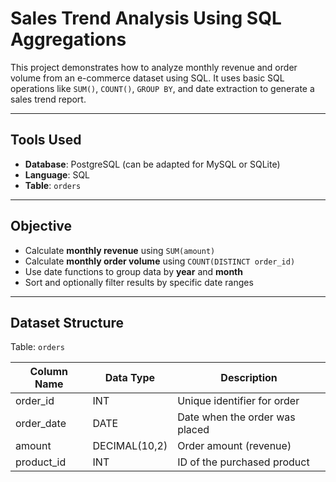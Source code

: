 # Sales Trend Analysis Using SQL Aggregations

This project demonstrates how to analyze monthly revenue and order volume from an e-commerce dataset using SQL. It uses basic SQL operations like `SUM()`, `COUNT()`, `GROUP BY`, and date extraction to generate a sales trend report.

---

## Tools Used

- **Database**: PostgreSQL (can be adapted for MySQL or SQLite)
- **Language**: SQL
- **Table**: `orders`

---

## Objective

- Calculate **monthly revenue** using `SUM(amount)`
- Calculate **monthly order volume** using `COUNT(DISTINCT order_id)`
- Use date functions to group data by **year** and **month**
- Sort and optionally filter results by specific date ranges

---

## Dataset Structure

Table: `orders`

| Column Name | Data Type     | Description              |
|-------------|---------------|--------------------------|
| order_id    | INT           | Unique identifier for order |
| order_date  | DATE          | Date when the order was placed |
| amount      | DECIMAL(10,2) | Order amount (revenue) |
| product_id  | INT           | ID of the purchased product |

